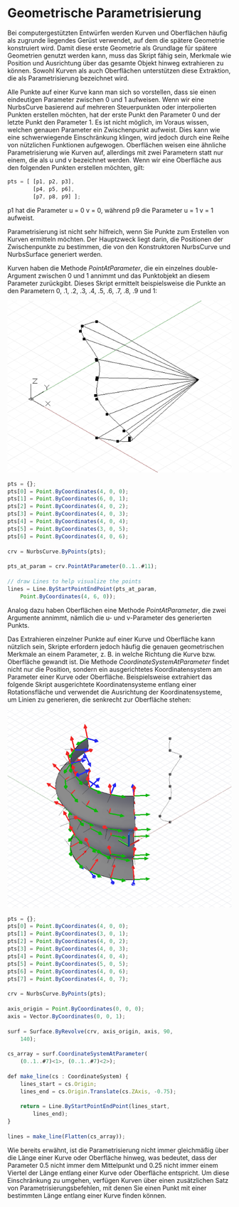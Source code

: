 # Geometrische Parametrisierung

Bei computergestützten Entwürfen werden Kurven und Oberflächen häufig als zugrunde liegendes Gerüst verwendet, auf dem die spätere Geometrie konstruiert wird. Damit diese erste Geometrie als Grundlage für spätere Geometrien genutzt werden kann, muss das Skript fähig sein, Merkmale wie Position und Ausrichtung über das gesamte Objekt hinweg extrahieren zu können. Sowohl Kurven als auch Oberflächen unterstützen diese Extraktion, die als Parametrisierung bezeichnet wird.

Alle Punkte auf einer Kurve kann man sich so vorstellen, dass sie einen eindeutigen Parameter zwischen 0 und 1 aufweisen. Wenn wir eine NurbsCurve basierend auf mehreren Steuerpunkten oder interpolierten Punkten erstellen möchten, hat der erste Punkt den Parameter 0 und der letzte Punkt den Parameter 1. Es ist nicht möglich, im Voraus wissen, welchen genauen Parameter ein Zwischenpunkt aufweist. Dies kann wie eine schwerwiegende Einschränkung klingen, wird jedoch durch eine Reihe von nützlichen Funktionen aufgewogen. Oberflächen weisen eine ähnliche Parametrisierung wie Kurven auf, allerdings mit zwei Parametern statt nur einem, die als u und v bezeichnet werden. Wenn wir eine Oberfläche aus den folgenden Punkten erstellen möchten, gilt:

```js
pts = [ [p1, p2, p3],
        [p4, p5, p6],
        [p7, p8, p9] ];
```

p1 hat die Parameter u = 0 v = 0, während p9 die Parameter u = 1 v = 1 aufweist.

Parametrisierung ist nicht sehr hilfreich, wenn Sie Punkte zum Erstellen von Kurven ermitteln möchten. Der Hauptzweck liegt darin, die Positionen der Zwischenpunkte zu bestimmen, die von den Konstruktoren NurbsCurve und NurbsSurface generiert werden.

Kurven haben die Methode *PointAtParameter*, die ein einzelnes double-Argument zwischen 0 und 1 annimmt und das Punktobjekt an diesem Parameter zurückgibt. Dieses Skript ermittelt beispielsweise die Punkte an den Parametern 0, .1, .2, .3, .4, .5, .6, .7, .8, .9 und 1:

![](images/12-7/GeometricParameterization_01.png)

```js
pts = {};
pts[0] = Point.ByCoordinates(4, 0, 0);
pts[1] = Point.ByCoordinates(6, 0, 1);
pts[2] = Point.ByCoordinates(4, 0, 2);
pts[3] = Point.ByCoordinates(4, 0, 3);
pts[4] = Point.ByCoordinates(4, 0, 4);
pts[5] = Point.ByCoordinates(3, 0, 5);
pts[6] = Point.ByCoordinates(4, 0, 6);

crv = NurbsCurve.ByPoints(pts);

pts_at_param = crv.PointAtParameter(0..1..#11);

// draw Lines to help visualize the points
lines = Line.ByStartPointEndPoint(pts_at_param, 
    Point.ByCoordinates(4, 6, 0));
```

Analog dazu haben Oberflächen eine Methode *PointAtParameter*, die zwei Argumente annimmt, nämlich die u- und v-Parameter des generierten Punkts.

Das Extrahieren einzelner Punkte auf einer Kurve und Oberfläche kann nützlich sein, Skripte erfordern jedoch häufig die genauen geometrischen Merkmale an einem Parameter, z. B. in welche Richtung die Kurve bzw. Oberfläche gewandt ist. Die Methode *CoordinateSystemAtParameter* findet nicht nur die Position, sondern ein ausgerichtetes Koordinatensystem am Parameter einer Kurve oder Oberfläche. Beispielsweise extrahiert das folgende Skript ausgerichtete Koordinatensysteme entlang einer Rotationsfläche und verwendet die Ausrichtung der Koordinatensysteme, um Linien zu generieren, die senkrecht zur Oberfläche stehen:

![](images/12-7/GeometricParameterization_02.png)

```js
pts = {};
pts[0] = Point.ByCoordinates(4, 0, 0);
pts[1] = Point.ByCoordinates(3, 0, 1);
pts[2] = Point.ByCoordinates(4, 0, 2);
pts[3] = Point.ByCoordinates(4, 0, 3);
pts[4] = Point.ByCoordinates(4, 0, 4);
pts[5] = Point.ByCoordinates(5, 0, 5);
pts[6] = Point.ByCoordinates(4, 0, 6);
pts[7] = Point.ByCoordinates(4, 0, 7);

crv = NurbsCurve.ByPoints(pts);

axis_origin = Point.ByCoordinates(0, 0, 0);
axis = Vector.ByCoordinates(0, 0, 1);

surf = Surface.ByRevolve(crv, axis_origin, axis, 90,
    140);

cs_array = surf.CoordinateSystemAtParameter(
    (0..1..#7)<1>, (0..1..#7)<2>);

def make_line(cs : CoordinateSystem) { 
	lines_start = cs.Origin;
    lines_end = cs.Origin.Translate(cs.ZAxis, -0.75);
    
    return = Line.ByStartPointEndPoint(lines_start, 
        lines_end);
}

lines = make_line(Flatten(cs_array));
```

Wie bereits erwähnt, ist die Parametrisierung nicht immer gleichmäßig über die Länge einer Kurve oder Oberfläche hinweg, was bedeutet, dass der Parameter 0.5 nicht immer dem Mittelpunkt und 0.25 nicht immer einem Viertel der Länge entlang einer Kurve oder Oberfläche entspricht. Um diese Einschränkung zu umgehen, verfügen Kurven über einen zusätzlichen Satz von Parametrisierungsbefehlen, mit denen Sie einen Punkt mit einer bestimmten Länge entlang einer Kurve finden können.

